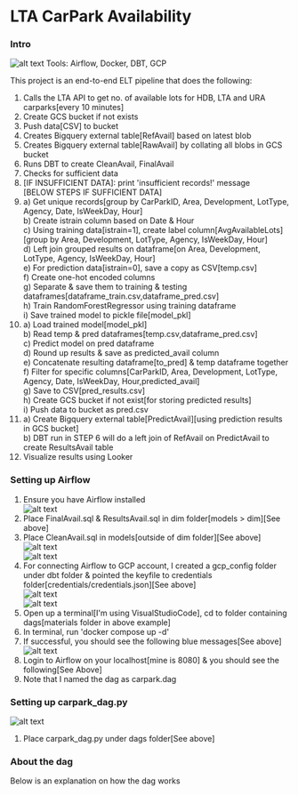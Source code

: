 # LTA CarPark Availability 

### Intro
![alt text](https://github.com/kwquan/CarPark/blob/main/process.png)
Tools: Airflow, Docker, DBT, GCP

This project is an end-to-end ELT pipeline that does the following:
1) Calls the LTA API to get no. of available lots for HDB, LTA and URA carparks[every 10 minutes]
2) Create GCS bucket if not exists
3) Push data[CSV] to bucket
4) Creates Bigquery external table[RefAvail] based on latest blob
5) Creates Bigquery external table[RawAvail] by collating all blobs in GCS bucket
6) Runs DBT to create CleanAvail, FinalAvail 
7) Checks for sufficient data
8) [IF INSUFFICIENT DATA]: print 'insufficient records!' message <br>
[BELOW STEPS IF SUFFICIENT DATA] <br>
9) [IF SUFFICIENT DATA]: <br>
  a) Get unique records[group by CarParkID, Area, Development, LotType, Agency, Date, IsWeekDay, Hour] <br>
  b) Create istrain column based on Date & Hour <br>
  c) Using training data[istrain=1], create label column[AvgAvailableLots][group by Area, Development, LotType, Agency, IsWeekDay, Hour] <br>
  d) Left join grouped results on dataframe[on Area, Development, LotType, Agency, IsWeekDay, Hour] <br>
  e) For prediction data[istrain=0], save a copy as CSV[temp.csv] <br>
  f) Create one-hot encoded columns <br>
  g) Separate & save them to training & testing dataframes[dataframe_train.csv,dataframe_pred.csv] <br>
  h) Train RandomForestRegressor using training dataframe  <br>
  i) Save trained model to pickle file[model_pkl] <br>
10) [IF ONE SUCCESS]: <br>
  a) Load trained model[model_pkl] <br>
  b) Read temp & pred dataframes[temp.csv,dataframe_pred.csv] <br>
  c) Predict model on pred dataframe <br>
  d) Round up results & save as predicted_avail column <br>
  e) Concatenate resulting dataframe[to_pred] & temp dataframe together <br>
  f) Filter for specific columns[CarParkID, Area, Development, LotType, Agency, Date, IsWeekDay, Hour,predicted_avail] <br>
  g) Save to CSV[pred_results.csv] <br>
  h) Create GCS bucket if not exist[for storing predicted results] <br>
  i) Push data to bucket as pred.csv <br>
11) [IF ONE SUCCESS]: <br>
  a) Create Bigquery external table[PredictAvail][using prediction results in GCS bucket] <br>
  b) DBT run in STEP 6 will do a left join of RefAvail on PredictAvail to create ResultsAvail table <br>
12) Visualize results using Looker

### Setting up Airflow

1) Ensure you have Airflow installed <br>
![alt text](https://github.com/kwquan/CarPark/blob/main/models.png) <br>
2) Place FinalAvail.sql & ResultsAvail.sql in dim folder[models > dim][See above] <br>
3) Place CleanAvail.sql in models[outside of dim folder][See above] <br>
![alt text](https://github.com/kwquan/CarPark/blob/main/credentials.png) <br>
![alt text](https://github.com/kwquan/CarPark/blob/main/credentials_2.png) <br>
4) For connecting Airflow to GCP account, I created a gcp_config folder under dbt folder & pointed the keyfile to credentials <br> folder[credentials/credentials.json][See above] <br>
![alt text](https://github.com/kwquan/CarPark/blob/main/docker-compose.png) <br>
![alt text](https://github.com/kwquan/CarPark/blob/main/docker-compose_2.png) <br>
5) Open up a terminal[I'm using VisualStudioCode], cd to folder containing dags[materials folder in above example] <br>
6) In terminal, run 'docker compose up -d' <br>
7) If successful, you should see the following blue messages[See above] <br>
![alt text](https://github.com/kwquan/CarPark/blob/main/airflow.png) <br>
8) Login to Airflow on your localhost[mine is 8080] & you should see the following[See Above] <br>
9) Note that I named the dag as carpark.dag 

### Setting up carpark_dag.py
![alt text](https://github.com/kwquan/CarPark/blob/main/carpark_dag.png) <br>
1) Place carpark_dag.py under dags folder[See above]

### About the dag

Below is an explanation on how the dag works

